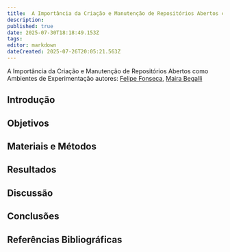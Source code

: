 ```yaml
---
title:  A Importância da Criação e Manutenção de Repositórios Abertos como Ambientes de Experimentação
description: 
published: true
date: 2025-07-30T18:18:49.153Z
tags: 
editor: markdown
dateCreated: 2025-07-26T20:05:21.563Z
---
```


A Importância da Criação e Manutenção de Repositórios Abertos como Ambientes de Experimentação
autores: [Felipe Fonseca](https://is.efeefe.me/), [Maira Begalli](http://lattes.cnpq.br/4559907236737788)


## Introdução




## Objetivos




## Materiais e Métodos




## Resultados



## Discussão



## Conclusões


## Referências Bibliográficas